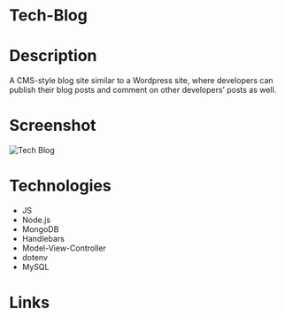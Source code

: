 # Tech-Blog

# Description
A CMS-style blog site similar to a Wordpress site, where developers can publish their blog posts and comment on other developers’ posts as well.

# Screenshot
![Tech Blog]()

# Technologies
* JS
* Node.js
* MongoDB
* Handlebars
* Model-View-Controller
* dotenv
* MySQL

# Links